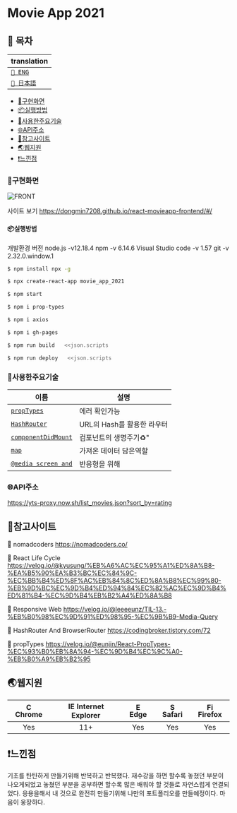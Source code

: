 # Movie App 2021

## 🚩 목차

| translation                                                        |
| ------------------------------------------------------------------ |
| [`🗽 ENG`](https://github.com/dongmin7208/react-movieapp-frontend) |
| [`🎌 日本語`](../jp/README.md)                                     |

- [🗼구현화면](#구현화면)
- [📦실행방법](#실행방법)
- [🔧사용한주요기술](#사용한주요기술)
- [🌐API주소](#api주소)
- [🔎참고사이트](#참고사이트)
- [🌏웹지원](#웹지원)
- [❗느낀점](#느낀점)

### 🗼구현화면

![FRONT](/image/movie.gif)

사이트 보기
https://dongmin7208.github.io/react-movieapp-frontend/#/

#### 📦실행방법

개발환경 버전
node.js -v12.18.4
npm -v 6.14.6
Visual Studio code -v 1.57
git -v 2.32.0.window.1

```sh
$ npm install npx -g
```

```sh
$ npx create-react-app movie_app_2021
```

```sh
$ npm start
```

```sh
$ npm i prop-types
```

```sh
$ npm i axios
```

```sh
$ npm i gh-pages
```

```sh
$ npm run build   <<json.scripts
```

```sh
$ npm run deploy   <<json.scripts
```

### 🔧사용한주요기술

| 이름                                                                                                                    | 설명                          |
| ----------------------------------------------------------------------------------------------------------------------- | ----------------------------- |
| [`propTypes`](https://github.com/dongmin7208/react-movieapp-frontend/blob/master/src/components/Movie.js)               | 에러 확인가능                 |
| [`HashRouter`](https://github.com/dongmin7208/react-movieapp-frontend/blob/master/src/App.js)                           | URL의 Hash를 활용한 라우터    |
| [`componentDidMount`](https://github.com/dongmin7208/react-movieapp-frontend/blob/master/src/routes/Home.js)            | 컴포넌트의 생명주기:recycle:" |
| [`map`](https://github.com/dongmin7208/react-movieapp-frontend/blob/master/src/routes/Home.js)                          | 가져온 데이터 담은역할        |
| [`@media screen and`](https://github.com/dongmin7208/react-movieapp-frontend/blob/master/src/components/Navigation.css) | 반응형을 위해                 |

### 🌐API주소

https://yts-proxy.now.sh/list_movies.json?sort_by=rating

## 🔎참고사이트

:school: nomadcoders
https://nomadcoders.co/

:book: React Life Cycle
https://velog.io/@kyusung/%EB%A6%AC%EC%95%A1%ED%8A%B8-%EA%B5%90%EA%B3%BC%EC%84%9C-%EC%BB%B4%ED%8F%AC%EB%84%8C%ED%8A%B8%EC%99%80-%EB%9D%BC%EC%9D%B4%ED%94%84%EC%82%AC%EC%9D%B4%ED%81%B4-%EC%9D%B4%EB%B2%A4%ED%8A%B8

:book: Responsive Web
https://velog.io/@leeeeunz/TIL-13.-%EB%B0%98%EC%9D%91%ED%98%95-%EC%9B%B9-Media-Query

:book: HashRouter And BrowserRouter
https://codingbroker.tistory.com/72

:book: propTypes
https://velog.io/@eunjin/React-PropTypes-%EC%93%B0%EB%8A%94-%EC%9D%B4%EC%9C%A0-%EB%B0%A9%EB%B2%95

## 🌏웹지원

| <img src="https://user-images.githubusercontent.com/1215767/34348387-a2e64588-ea4d-11e7-8267-a43365103afe.png" alt="Chrome" width="16px" height="16px" /> Chrome | <img src="https://user-images.githubusercontent.com/1215767/34348590-250b3ca2-ea4f-11e7-9efb-da953359321f.png" alt="IE" width="16px" height="16px" /> Internet Explorer | <img src="https://user-images.githubusercontent.com/1215767/34348380-93e77ae8-ea4d-11e7-8696-9a989ddbbbf5.png" alt="Edge" width="16px" height="16px" /> Edge | <img src="https://user-images.githubusercontent.com/1215767/34348394-a981f892-ea4d-11e7-9156-d128d58386b9.png" alt="Safari" width="16px" height="16px" /> Safari | <img src="https://user-images.githubusercontent.com/1215767/34348383-9e7ed492-ea4d-11e7-910c-03b39d52f496.png" alt="Firefox" width="16px" height="16px" /> Firefox |
| :--------------------------------------------------------------------------------------------------------------------------------------------------------------: | :---------------------------------------------------------------------------------------------------------------------------------------------------------------------: | :----------------------------------------------------------------------------------------------------------------------------------------------------------: | :--------------------------------------------------------------------------------------------------------------------------------------------------------------: | :----------------------------------------------------------------------------------------------------------------------------------------------------------------: |
|                                                                               Yes                                                                                |                                                                                   11+                                                                                   |                                                                             Yes                                                                              |                                                                               Yes                                                                                |                                                                                Yes                                                                                 |

## ❗느낀점

기초를 탄탄하게 만들기위해 반복하고 반복했다.
재수강을 하면 할수록 놓쳤던 부분이 나오게되었고
놓쳤던 부분을 공부하면 할수록 많은 배워야 할 것들로 자연스럽게 연결되었다.
응용을해서 내 것으로 완전히 만들기위해 나만의 포트폴리오를 만들예정이다.
마음이 웅장하다.
